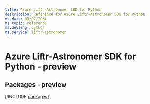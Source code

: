 ```yaml
---
title: Azure Liftr-Astronomer SDK for Python
description: Reference for Azure Liftr-Astronomer SDK for Python
ms.date: 03/07/2024
ms.topic: reference
ms.devlang: python
ms.service: liftr-astronomer
---
```

# Azure Liftr-Astronomer SDK for Python - preview
## Packages - preview
[!INCLUDE [packages](liftr-astronomer-index.md)]
